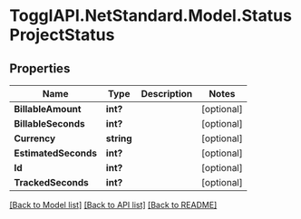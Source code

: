 # TogglAPI.NetStandard.Model.StatusProjectStatus
## Properties

Name | Type | Description | Notes
------------ | ------------- | ------------- | -------------
**BillableAmount** | **int?** |  | [optional] 
**BillableSeconds** | **int?** |  | [optional] 
**Currency** | **string** |  | [optional] 
**EstimatedSeconds** | **int?** |  | [optional] 
**Id** | **int?** |  | [optional] 
**TrackedSeconds** | **int?** |  | [optional] 

[[Back to Model list]](../README.md#documentation-for-models) [[Back to API list]](../README.md#documentation-for-api-endpoints) [[Back to README]](../README.md)

